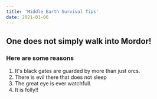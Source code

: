 ```yaml
---
title: 'Middle Earth Survival Tips'
date: 2021-01-06
---
```


## One does not simply walk into Mordor!

### Here are some reasons

1. It's black gates are guarded by more than just orcs.
2. There is evil there that does not sleep
3. The great eye is ever watchfull.
4. It is folly!!
